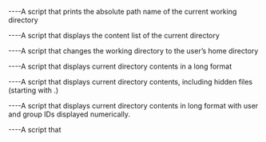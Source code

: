 ----A script that prints the absolute path name of the current working directory

----A script that displays the content list of the current directory

----A script that changes the working directory to the user’s home directory

----A script that displays current directory contents in a long format

----A script that displays current directory contents, including hidden files (starting with .)

----A script that displays current directory contents in long format with user and group IDs displayed numerically.

----A script that 
